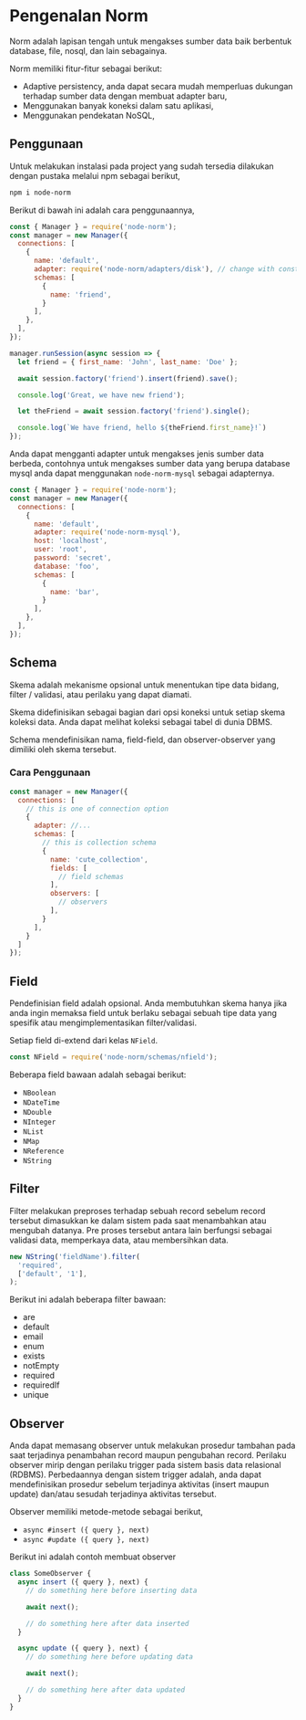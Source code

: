 # Pengenalan Norm

Norm adalah lapisan tengah untuk mengakses sumber data baik berbentuk
database, file, nosql, dan lain sebagainya.

Norm memiliki fitur-fitur sebagai berikut:

* Adaptive persistency, anda dapat secara mudah memperluas dukungan terhadap
sumber data dengan membuat adapter baru,
* Menggunakan banyak koneksi dalam satu aplikasi,
* Menggunakan pendekatan NoSQL,

## Penggunaan

Untuk melakukan instalasi pada project yang sudah tersedia dilakukan dengan
pustaka melalui npm sebagai berikut,

```sh
npm i node-norm
```

Berikut di bawah ini adalah cara penggunaannya,

```js
const { Manager } = require('node-norm');
const manager = new Manager({
  connections: [
    {
      name: 'default',
      adapter: require('node-norm/adapters/disk'), // change with constructor of adapter
      schemas: [
        {
          name: 'friend',
        }
      ],
    },
  ],
});

manager.runSession(async session => {
  let friend = { first_name: 'John', last_name: 'Doe' };

  await session.factory('friend').insert(friend).save();

  console.log('Great, we have new friend');

  let theFriend = await session.factory('friend').single();

  console.log(`We have friend, hello ${theFriend.first_name}!`)
});
```

Anda dapat mengganti adapter untuk mengakses jenis sumber data berbeda, contohnya untuk mengakses sumber data yang berupa database mysql anda dapat menggunakan `node-norm-mysql` sebagai adapternya.

```js
const { Manager } = require('node-norm');
const manager = new Manager({
  connections: [
    {
      name: 'default',
      adapter: require('node-norm-mysql'),
      host: 'localhost',
      user: 'root',
      password: 'secret',
      database: 'foo',
      schemas: [
        {
          name: 'bar',
        }
      ],
    },
  ],
});

```

## Schema

Skema adalah mekanisme opsional untuk menentukan tipe data bidang, filter / validasi, atau perilaku yang dapat diamati.

Skema didefinisikan sebagai bagian dari opsi koneksi untuk setiap skema koleksi data. Anda dapat melihat koleksi sebagai tabel di dunia DBMS.

Schema mendefinisikan nama, field-field, dan observer-observer yang dimiliki oleh skema tersebut.

### Cara Penggunaan

```js
const manager = new Manager({
  connections: [
    // this is one of connection option
    {
      adapter: //...
      schemas: [
        // this is collection schema
        {
          name: 'cute_collection',
          fields: [
            // field schemas
          ],
          observers: [
            // observers
          ],
        }
      ],
    }
  ]
});
```

## Field

Pendefinisian field adalah opsional. Anda membutuhkan skema hanya jika anda
ingin memaksa field untuk berlaku sebagai sebuah tipe data yang spesifik atau
mengimplementasikan filter/validasi.

Setiap field di-extend dari kelas `NField`.

```js
const NField = require('node-norm/schemas/nfield');
```

Beberapa field bawaan adalah sebagai berikut:

* `NBoolean`
* `NDateTime`
* `NDouble`
* `NInteger`
* `NList`
* `NMap`
* `NReference`
* `NString`

## Filter

Filter melakukan preproses terhadap sebuah record sebelum record tersebut dimasukkan ke dalam sistem pada saat menambahkan atau mengubah datanya. Pre proses tersebut antara lain berfungsi sebagai validasi data, memperkaya data, atau membersihkan data.


```js
new NString('fieldName').filter(
  'required',
  ['default', '1'],
);
```

Berikut ini adalah beberapa filter bawaan:

* are
* default
* email
* enum
* exists
* notEmpty
* required
* requiredIf
* unique

## Observer

Anda dapat memasang observer untuk melakukan prosedur tambahan pada saat terjadinya penambahan record maupun pengubahan record. Perilaku observer mirip dengan perilaku trigger pada sistem basis data relasional (RDBMS). Perbedaannya dengan sistem trigger adalah, anda dapat mendefinisikan prosedur sebelum terjadinya aktivitas (insert maupun update) dan/atau sesudah terjadinya aktivitas tersebut.

Observer memiliki metode-metode sebagai berikut,

* `async #insert ({ query }, next)`
* `async #update ({ query }, next)`

Berikut ini adalah contoh membuat observer

```js
class SomeObserver {
  async insert ({ query }, next) {
    // do something here before inserting data

    await next();

    // do something here after data inserted
  }

  async update ({ query }, next) {
    // do something here before updating data

    await next();

    // do something here after data updated
  }
}
```
